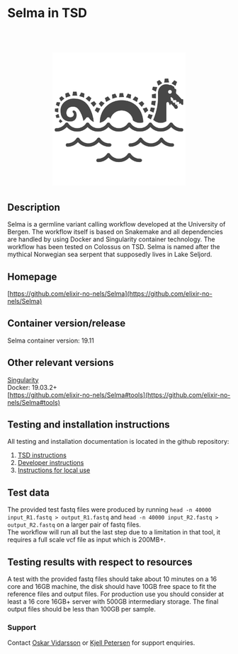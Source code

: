 # Selma in TSD
<h1 align="center">
  <br>
  <a href="https://github.com/elixir-no-nels/Selma"><img src="https://raw.githubusercontent.com/elixir-no-nels/Selma/master/.selma.svg?sanitize=true" alt="Selma" width="300"></a>
</h1>

## Description
Selma is a germline variant calling workflow developed at the University of Bergen. The workflow itself is based on Snakemake and all dependencies are handled by using Docker and Singularity container technology. The workflow has been tested on Colossus on TSD. Selma is named after the mythical Norwegian sea serpent that supposedly lives in Lake Seljord.

## Homepage
[https://github.com/elixir-no-nels/Selma](https://github.com/elixir-no-nels/Selma)

## Container version/release
Selma container version: 19.11

## Other relevant versions
[Singularity](https://github.com/elixir-no-nels/Selma/blob/master/docs/developer-instructions.md#cloning-this-repository-and-building-the-singularity-image)  
Docker: 19.03.2+  
[https://github.com/elixir-no-nels/Selma#tools](https://github.com/elixir-no-nels/Selma#tools)  

## Testing and installation instructions
All testing and installation documentation is located in the github repository:  
1. [TSD instructions](https://github.com/elixir-no-nels/Selma/blob/master/docs/TSD-instructions.md)  
2. [Developer instructions](https://github.com/elixir-no-nels/Selma/blob/master/docs/developer-instructions.md)  
3. [Instructions for local use](https://github.com/elixir-no-nels/Selma/blob/master/docs/instructions-for-local-use.md)  

## Test data
The provided test fastq files were produced by running `head -n 40000 input_R1.fastq > output_R1.fastq` and `head -n 40000 input_R2.fastq > output_R2.fastq` on a larger pair of fastq files.  
The workflow will run all but the last step due to a limitation in that tool, it requires a full scale vcf file as input which is 200MB+.

## Testing results with respect to resources
A test with the provided fastq files should take about 10 minutes on a 16 core and 16GB machine, the disk should have 10GB free space to fit the reference files and output files. For production use you should consider at least a 16 core 16GB+ server with 500GB intermediary storage. The final output files should be less than 100GB per sample.

### Support
Contact [Oskar Vidarsson](mailto:oskar.vidarsson@uib.no) or [Kjell Petersen](mailto:kjell.petersen@uib.no) for support enquiries. 
